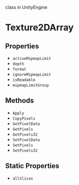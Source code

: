 class in UnityEngine
# Texture2DArray

## Properties
- `activeMipmapLimit`
- `depth`
- `format`
- `ignoreMipmapLimit`
- `isReadable`
- `mipmapLimitGroup`
## Methods
- `Apply`
- `CopyPixels`
- `GetPixelData`
- `GetPixels`
- `GetPixels32`
- `SetPixelData`
- `SetPixels`
- `SetPixels32`
## Static Properties
- `allSlices`
